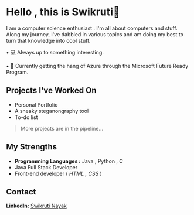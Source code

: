 # Hello , this is Swikruti👋
I am a computer science enthusiast . I'm all about computers and stuff. Along my journey, I've dabbled in various topics and am doing my best to turn that knowledge into cool stuff.
	
  • 💻 Always up to something interesting.
  
  • 📍 Currently getting the hang of Azure through the Microsoft Future Ready Program.

## Projects I've Worked On
+ Personal Portfolio
+ A sneaky steganongraphy tool
+ To-do list
> More projects are in the pipeline...

## My Strengths
- **Programming Languages :** Java , Python , C
- Java Full Stack Developer
- Front-end developer ( *HTML , CSS* )

## Contact
**LinkedIn:** [Swikruti Nayak](https://www.linkedin.com/in/swikruti-nayak2133/)

